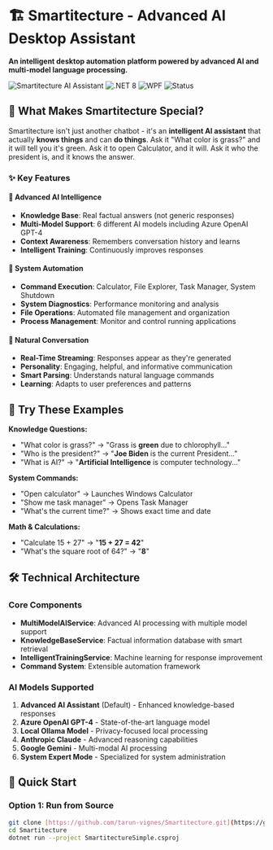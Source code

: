 # 🏗️ Smartitecture - Advanced AI Desktop Assistant

**An intelligent desktop automation platform powered by advanced AI and multi-model language processing.**

![Smartitecture AI Assistant](https://img.shields.io/badge/AI-Powered-blue?style=for-the-badge)
![.NET 8](https://img.shields.io/badge/.NET-8.0-purple?style=for-the-badge)
![WPF](https://img.shields.io/badge/WPF-Desktop-green?style=for-the-badge)
![Status](https://img.shields.io/badge/Status-Production%20Ready-brightgreen?style=for-the-badge)

## 🚀 **What Makes Smartitecture Special?**

Smartitecture isn't just another chatbot - it's an **intelligent AI assistant** that actually **knows things** and can **do things**. Ask it "What color is grass?" and it will tell you it's green. Ask it to open Calculator, and it will. Ask it who the president is, and it knows the answer.

### ✨ **Key Features**

#### 🧠 **Advanced AI Intelligence**
- **Knowledge Base**: Real factual answers (not generic responses)
- **Multi-Model Support**: 6 different AI models including Azure OpenAI GPT-4
- **Context Awareness**: Remembers conversation history and learns
- **Intelligent Training**: Continuously improves responses

#### 🤖 **System Automation**
- **Command Execution**: Calculator, File Explorer, Task Manager, System Shutdown
- **System Diagnostics**: Performance monitoring and analysis
- **File Operations**: Automated file management and organization
- **Process Management**: Monitor and control running applications

#### 💬 **Natural Conversation**
- **Real-Time Streaming**: Responses appear as they're generated
- **Personality**: Engaging, helpful, and informative communication
- **Smart Parsing**: Understands natural language commands
- **Learning**: Adapts to user preferences and patterns

## 🎯 **Try These Examples**

**Knowledge Questions:**
- "What color is grass?" → "Grass is **green** due to chlorophyll..."
- "Who is the president?" → "**Joe Biden** is the current President..."
- "What is AI?" → "**Artificial Intelligence** is computer technology..."

**System Commands:**
- "Open calculator" → Launches Windows Calculator
- "Show me task manager" → Opens Task Manager
- "What's the current time?" → Shows exact time and date

**Math & Calculations:**
- "Calculate 15 + 27" → "**15 + 27 = 42**"
- "What's the square root of 64?" → "**8**"

## 🛠️ **Technical Architecture**

### **Core Components**
- **MultiModelAIService**: Advanced AI processing with multiple model support
- **KnowledgeBaseService**: Factual information database with smart retrieval
- **IntelligentTrainingService**: Machine learning for response improvement
- **Command System**: Extensible automation framework

### **AI Models Supported**
1. **Advanced AI Assistant** (Default) - Enhanced knowledge-based responses
2. **Azure OpenAI GPT-4** - State-of-the-art language model
3. **Local Ollama Model** - Privacy-focused local processing
4. **Anthropic Claude** - Advanced reasoning capabilities
5. **Google Gemini** - Multi-modal AI processing
6. **System Expert Mode** - Specialized for system administration

## 🚀 **Quick Start**

### **Option 1: Run from Source**
```bash
git clone [https://github.com/tarun-vignes/Smartitecture.git](https://github.com/tarun-vignes/Smartitecture.git)
cd Smartitecture
dotnet run --project SmartitectureSimple.csproj
